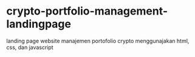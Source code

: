 # crypto-portfolio-management-landingpage
landing page website manajemen portofolio crypto menggunajakan html, css, dan javascript
